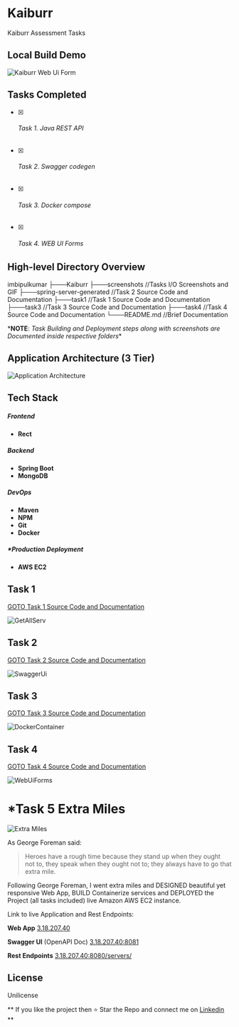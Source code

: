 # Kaiburr

Kaiburr Assessment Tasks

## Local Build Demo

![Kaiburr Web Ui Form](/screenshots/task4WebUiForm.gif)

## Tasks Completed

- [x] ###### Task 1. Java REST API
- [x] ###### Task 2. Swagger codegen
- [x] ###### Task 3. Docker compose
- [x] ###### Task 4. WEB UI Forms

## High-level Directory Overview

imbipulkumar
├───Kaiburr
    ├───screenshots	//Tasks I/O Screenshots and GIF
    ├───spring-server-generated //Task 2 Source Code and Documentation
    ├───task1	//Task 1 Source Code and Documentation
    ├───task3	//Task 3 Source Code and Documentation
    ├───task4	//Task 4 Source Code and Documentation
    └───README.md	//Brief Documentation
    

***NOTE**: *Task Building and Deployment steps along with screenshots are Documented inside respective folders*\*

## Application Architecture (3 Tier)

![Application Architecture](/screenshots/applicationArchitecture.png)

## Tech Stack

##### Frontend

- **Rect**

##### Backend
- **Spring Boot**
- **MongoDB**

##### DevOps
- **Maven**
- **NPM**
- **Git**
- **Docker**

##### *Production Deployment
- **AWS EC2**

## Task 1

[GOTO Task 1 Source Code and Documentation](/task1)

![GetAllServ](/screenshots/getAllServerPostManIO.PNG)

## Task 2

[GOTO Task 2 Source Code and Documentation](/spring-server-generated)

![SwaggerUi](/screenshots/task2SwaggerDoc.PNG)

## Task 3

[GOTO Task 3 Source Code and Documentation](/task3)

![DockerContainer](/screenshots/task3dockerServExcAndLogs.PNG)

## Task 4

[GOTO Task 4 Source Code and Documentation](/task4)

![WebUiForms](/screenshots/task4WebUIForm.PNG)

# *Task 5 Extra Miles

![Extra Miles](/screenshots/extraMiles.png)

As George Foreman said:

> Heroes have a rough time because they stand up when they ought not to, they speak when they ought not to; they always have to go that extra mile.



Following George Foreman, I went extra miles and DESIGNED beautiful yet responsive Web App, BUILD Containerize services and DEPLOYED the Project (all tasks included) live Amazon AWS EC2 instance.

Link to live Application and Rest Endpoints:

**Web App**	[3.18.207.40](http://3.18.207.40:80)

**Swagger UI** (OpenAPI Doc)	[3.18.207.40:8081](http://3.18.207.40:8081)

**Rest Endpoints**	[3.18.207.40:8080/servers/](http://3.18.207.40:8080/servers/)

License
----

Unilicense

**	If you like the project then :star: Star the Repo and connect me on [Linkedin](https://www.linkedin.com/in/imbipulkumar/)	**